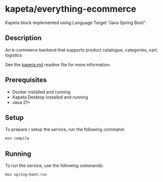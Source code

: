 
# kapeta/everything-ecommerce

Kapeta block implemented using Language Target "Java Spring Boot".

## Description
An e-commerce backend that supports product catalogue, categories, cart, logistics 

See the [kapeta.md](kapeta.md) readme file for more information.

## Prerequisites
- Docker installed and running
- Kapeta Desktop installed and running
- Java 21+

## Setup

To prepare / setup the service, run the following command:
```bash
mvn compile
```

## Running
To run the service, use the following commands:
```bash
mvn spring-boot:run
```
